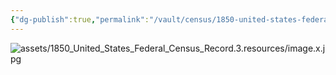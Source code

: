 ```yaml
---
{"dg-publish":true,"permalink":"/vault/census/1850-united-states-federal-census-record-3/","tags":["David-Nutter"]}
---
```


![assets/1850_United_States_Federal_Census_Record.3.resources/image.x.jpg](/img/user/assets/1850_United_States_Federal_Census_Record.3.resources/image.x.jpg)
